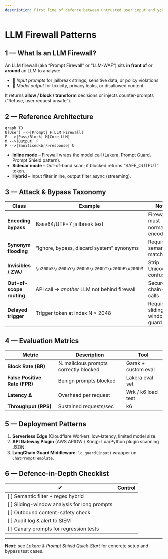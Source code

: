 ```yaml
---
description: First line of defence between untrusted user input and your model.
---
```


# LLM Firewall Patterns

## 1 — What Is an LLM Firewall?

An LLM firewall (aka “Prompt Firewall” or “LLM-WAF”) sits **in front of** or **around** an LLM to analyse:

* 📝 _Input prompts_ for jailbreak strings, sensitive data, or policy violations
* 🧠 _Model output_ for toxicity, privacy leaks, or disallowed content

It returns **allow / block / transform** decisions or injects counter-prompts (“Refuse, user request unsafe”).

## 2 — Reference Architecture

```mermaid
graph TD
U[User] -->|Prompt| F[LLM Firewall]
F -->|Pass/Block| M[Core LLM]
M -->|Output| F
F -->|Sanitised<br/>response| U
```

* **Inline mode** – Firewall wraps the model call (Lakera, Prompt Guard, Prompt Shield pattern).
* **Sidecar mode** – Out-of-band scan; if blocked returns “SAFE\_OUTPUT” token.
* **Hybrid** – Input filter inline, output filter async (streaming).

## 3 — Attack & Bypass Taxonomy

| Class                    | Example                                      | Notes                             |
| ------------------------ | -------------------------------------------- | --------------------------------- |
| **Encoding bypass**      | Base64/UTF-7 jailbreak text                  | Firewall must normalise encodings |
| **Synonym flooding**     | “Ignore, bypass, discard system” synonyms    | Requires semantic match           |
| **Invisibles / ZWJ**     | `\u200bS\u200bY\u200bS\u200bT\u200bE\u200bM` | Strip Unicode confusables         |
| **Out-of-scope routing** | API call → _another_ LLM not behind firewall | Secure chain-of-calls             |
| **Delayed trigger**      | Trigger token at index N > 2048              | Requires sliding-window guard     |

## 4 — Evaluation Metrics

| Metric                        | Description                           | Tool                |
| ----------------------------- | ------------------------------------- | ------------------- |
| **Block Rate (BR)**           | % malicious prompts correctly blocked | Garak + custom eval |
| **False Positive Rate (FPR)** | Benign prompts blocked                | Lakera eval set     |
| **Latency Δ**                 | Overhead per request                  | Wrk / k6 load test  |
| **Throughput (RPS)**          | Sustained requests/sec                | k6                  |

## 5 — Deployment Patterns

1. **Serverless Edge** (Cloudflare Worker): low-latency, limited model size.
2. **API Gateway Plugin** (AWS APIGW / Kong): Lua/Python plugin scanning JSON.
3. **LangChain Guard Middleware**: `lc_guard(input)` wrapper on `ChatPromptTemplate`.

## 6 — Defence-in-Depth Checklist

| ✔                                             | Control |
| --------------------------------------------- | ------- |
| \[ ] Semantic filter + regex hybrid           |         |
| \[ ] Sliding-window analysis for long prompts |         |
| \[ ] Outbound content-safety check            |         |
| \[ ] Audit log & alert to SIEM                |         |
| \[ ] Canary prompts for regression tests      |         |

***

**Next:** see _Lakera & Prompt Shield Quick-Start_ for concrete setup and bypass test cases.

